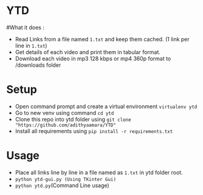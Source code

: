 # YTD

#What it does : 
 - Read Links from a file named `1.txt` and keep them cached. (1 link per line in `1.txt`)
 - Get details of each video and print them in tabular format.
 - Download each video in mp3 128 kbps or mp4 360p format to /downloads folder

# Setup
 - Open command prompt and create a virtual environment `virtualenv ytd`
 - Go to new venv using command `cd ytd`
 - Clone this repo into ytd folder using `git clone "https://github.com/adithyaamara/YTD"`
 - Install all requirements using `pip install -r requirements.txt`

# Usage
 - Place all links line by line in a file named as `1.txt` in ytd folder root.
 - `python ytd-gui.py (Using TKinter Gui)`
 - `python ytd.py`(Command Line usage)
